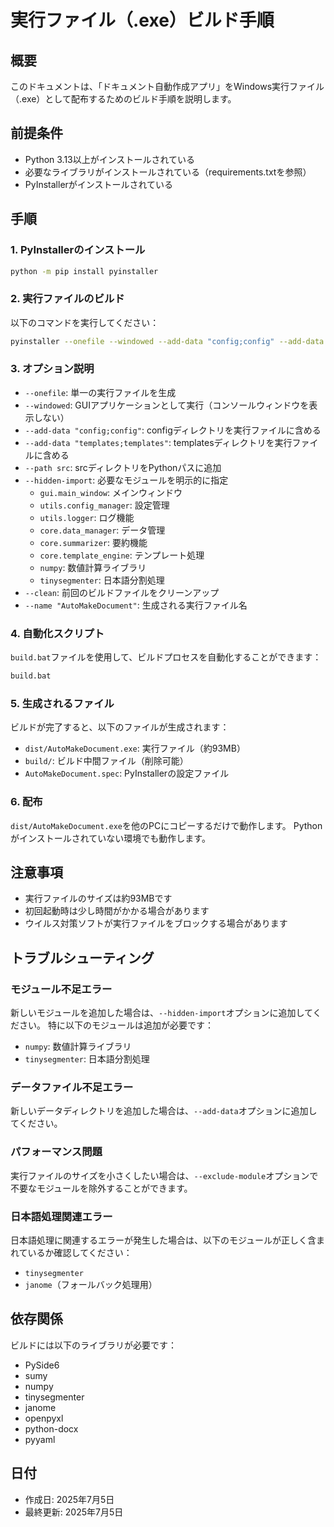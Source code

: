 # 実行ファイル（.exe）ビルド手順

## 概要
このドキュメントは、「ドキュメント自動作成アプリ」をWindows実行ファイル（.exe）として配布するためのビルド手順を説明します。

## 前提条件
- Python 3.13以上がインストールされている
- 必要なライブラリがインストールされている（requirements.txtを参照）
- PyInstallerがインストールされている

## 手順

### 1. PyInstallerのインストール
```bash
python -m pip install pyinstaller
```

### 2. 実行ファイルのビルド
以下のコマンドを実行してください：

```bash
pyinstaller --onefile --windowed --add-data "config;config" --add-data "templates;templates" --path src --hidden-import gui.main_window --hidden-import utils.config_manager --hidden-import utils.logger --hidden-import core.data_manager --hidden-import core.summarizer --hidden-import core.template_engine --hidden-import numpy --hidden-import tinysegmenter --clean --name "AutoMakeDocument" main.py
```

### 3. オプション説明
- `--onefile`: 単一の実行ファイルを生成
- `--windowed`: GUIアプリケーションとして実行（コンソールウィンドウを表示しない）
- `--add-data "config;config"`: configディレクトリを実行ファイルに含める
- `--add-data "templates;templates"`: templatesディレクトリを実行ファイルに含める
- `--path src`: srcディレクトリをPythonパスに追加
- `--hidden-import`: 必要なモジュールを明示的に指定
  - `gui.main_window`: メインウィンドウ
  - `utils.config_manager`: 設定管理
  - `utils.logger`: ログ機能
  - `core.data_manager`: データ管理
  - `core.summarizer`: 要約機能
  - `core.template_engine`: テンプレート処理
  - `numpy`: 数値計算ライブラリ
  - `tinysegmenter`: 日本語分割処理
- `--clean`: 前回のビルドファイルをクリーンアップ
- `--name "AutoMakeDocument"`: 生成される実行ファイル名

### 4. 自動化スクリプト
`build.bat`ファイルを使用して、ビルドプロセスを自動化することができます：

```bash
build.bat
```

### 5. 生成されるファイル
ビルドが完了すると、以下のファイルが生成されます：
- `dist/AutoMakeDocument.exe`: 実行ファイル（約93MB）
- `build/`: ビルド中間ファイル（削除可能）
- `AutoMakeDocument.spec`: PyInstallerの設定ファイル

### 6. 配布
`dist/AutoMakeDocument.exe`を他のPCにコピーするだけで動作します。
Pythonがインストールされていない環境でも動作します。

## 注意事項
- 実行ファイルのサイズは約93MBです
- 初回起動時は少し時間がかかる場合があります
- ウイルス対策ソフトが実行ファイルをブロックする場合があります

## トラブルシューティング

### モジュール不足エラー
新しいモジュールを追加した場合は、`--hidden-import`オプションに追加してください。
特に以下のモジュールは追加が必要です：
- `numpy`: 数値計算ライブラリ
- `tinysegmenter`: 日本語分割処理

### データファイル不足エラー
新しいデータディレクトリを追加した場合は、`--add-data`オプションに追加してください。

### パフォーマンス問題
実行ファイルのサイズを小さくしたい場合は、`--exclude-module`オプションで不要なモジュールを除外することができます。

### 日本語処理関連エラー
日本語処理に関連するエラーが発生した場合は、以下のモジュールが正しく含まれているか確認してください：
- `tinysegmenter`
- `janome`（フォールバック処理用）

## 依存関係
ビルドには以下のライブラリが必要です：
- PySide6
- sumy
- numpy
- tinysegmenter
- janome
- openpyxl
- python-docx
- pyyaml

## 日付
- 作成日: 2025年7月5日
- 最終更新: 2025年7月5日 